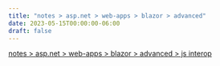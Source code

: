 ```yaml
---
title: "notes > asp.net > web-apps > blazor > advanced"
date: 2023-05-15T00:00:00-06:00
draft: false
---
```


[notes > asp.net > web-apps > blazor > advanced > js interop](js-interop.md)  
